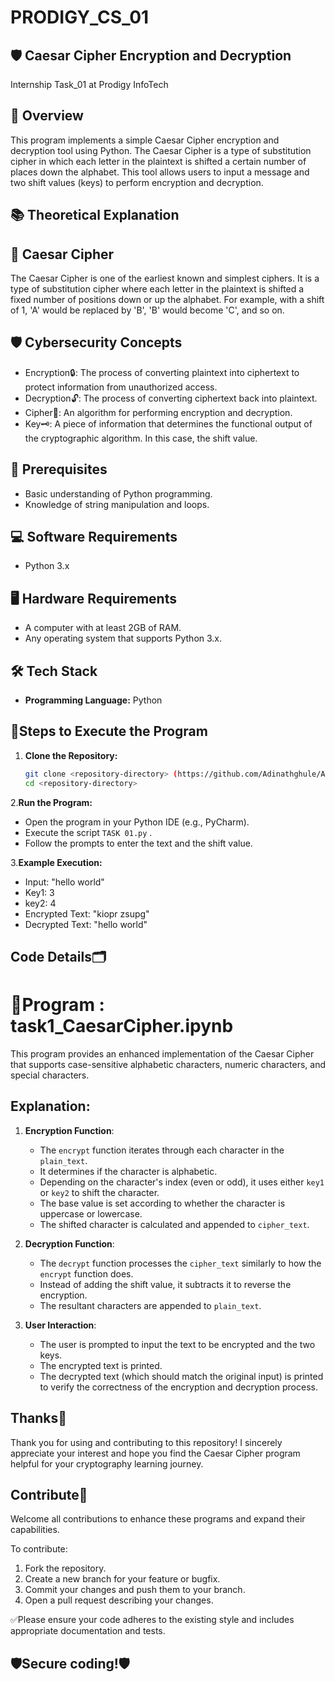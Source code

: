 # PRODIGY_CS_01
## 🛡️ Caesar Cipher Encryption and Decryption 
Internship Task_01 at Prodigy InfoTech

## 📜 Overview
This program implements a simple Caesar Cipher encryption and decryption tool using Python. The Caesar Cipher is a type of substitution cipher 
in which each letter in the plaintext is shifted a certain number of places down the alphabet. 
This tool allows users to input a message and two shift values (keys) to perform encryption and decryption.

## 📚 Theoretical Explanation

## 🔐 Caesar Cipher
The Caesar Cipher is one of the earliest known and simplest ciphers. It is a type of substitution cipher where each letter in the plaintext is shifted a fixed number of positions down or up the alphabet. For example, with a shift of 1, 'A' would be replaced by 'B', 'B' would become 'C', and so on.

## 🛡️ Cybersecurity Concepts
- Encryption🔒: The process of converting plaintext into ciphertext to protect information from unauthorized access.
- Decryption🔓: The process of converting ciphertext back into plaintext.
- Cipher🧩: An algorithm for performing encryption and decryption.
- Key🗝️: A piece of information that determines the functional output of the cryptographic algorithm. In this case, the shift value.

## 📝 Prerequisites
- Basic understanding of Python programming.
- Knowledge of string manipulation and loops.

## 💻 Software Requirements
- Python 3.x

## 🖥️ Hardware Requirements
- A computer with at least 2GB of RAM.
- Any operating system that supports Python 3.x.

## 🛠️ Tech Stack
- **Programming Language:** Python

## 🚀Steps to Execute the Program
1. **Clone the Repository:**
   ```bash
   git clone <repository-directory> (https://github.com/Adinathghule/Adinathghule)
   cd <repository-directory>
   ```

 2.**Run the Program:**
- Open the program in your Python IDE (e.g., PyCharm).
- Execute the script `TASK 01.py` .
- Follow the prompts to enter the text and the shift value.

3.**Example Execution:**
- Input: "hello world"
- Key1: 3
- key2: 4
- Encrypted Text: "kiopr zsupg"
- Decrypted Text: "hello world"

## Code Details🗂️
# 📄Program : task1_CaesarCipher.ipynb
This program provides an enhanced implementation of the Caesar Cipher that supports case-sensitive alphabetic characters, numeric characters, and special characters.

## Explanation:
1. **Encryption Function**:
    - The `encrypt` function iterates through each character in the `plain_text`.
    - It determines if the character is alphabetic.
    - Depending on the character's index (even or odd), it uses either `key1` or `key2` to shift the character.
    - The base value is set according to whether the character is uppercase or lowercase.
    - The shifted character is calculated and appended to `cipher_text`.

2. **Decryption Function**:
    - The `decrypt` function processes the `cipher_text` similarly to how the `encrypt` function does.
    - Instead of adding the shift value, it subtracts it to reverse the encryption.
    - The resultant characters are appended to `plain_text`.

3. **User Interaction**:
    - The user is prompted to input the text to be encrypted and the two keys.
    - The encrypted text is printed.
    - The decrypted text (which should match the original input) is printed to verify the correctness of the encryption and decryption process.

## Thanks👏
Thank you for using and contributing to this repository! I sincerely appreciate your interest and hope you find the Caesar Cipher program helpful for your cryptography learning journey.

## Contribute🤝
Welcome all contributions to enhance these programs and expand their capabilities.

To contribute:
1. Fork the repository.
2. Create a new branch for your feature or bugfix.
3. Commit your changes and push them to your branch.
4. Open a pull request describing your changes.

✅Please ensure your code adheres to the existing style and includes appropriate documentation and tests.


## 🛡️Secure coding!🛡️
